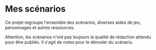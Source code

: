 # Mes scénarios

Ce projet regroupe l'ensemble des scénarios, diverses aides de jeu, personnages et autres ressources.

Attention, les scénarios n'ont pas toujours la qualité de rédaction attendu pour être publiés.
Il s'agit de notes pour le dérouler du scénario.
